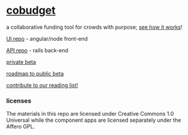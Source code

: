 # [cobudget](http://cobudget.co/)

a collaborative funding tool for crowds with purpose; [see how it works](https://docs.google.com/presentation/d/1ZQYKxhHwKuQGmOMPpoE8Eo0XMuw1yn55Bjgsh6-D0eQ/present?slide=id.p)!

[UI repo](https://github.com/cobudget/cobudget-ui) - angular/node front-end

[API repo](http://github.com/cobudget/cobudget-api) - rails back-end

[private beta](http://beta.cobudget.co)

[roadmap to public beta](https://trello.com/b/Ca4BpYOz/cobudget-sprint-board)

[contribute to our reading list!](https://github.com/cobudget/reading-list)

### licenses

The materials in this repo are licensed under Creative Commons 1.0 Universal while the component apps are licensed separately under the Affero GPL.

